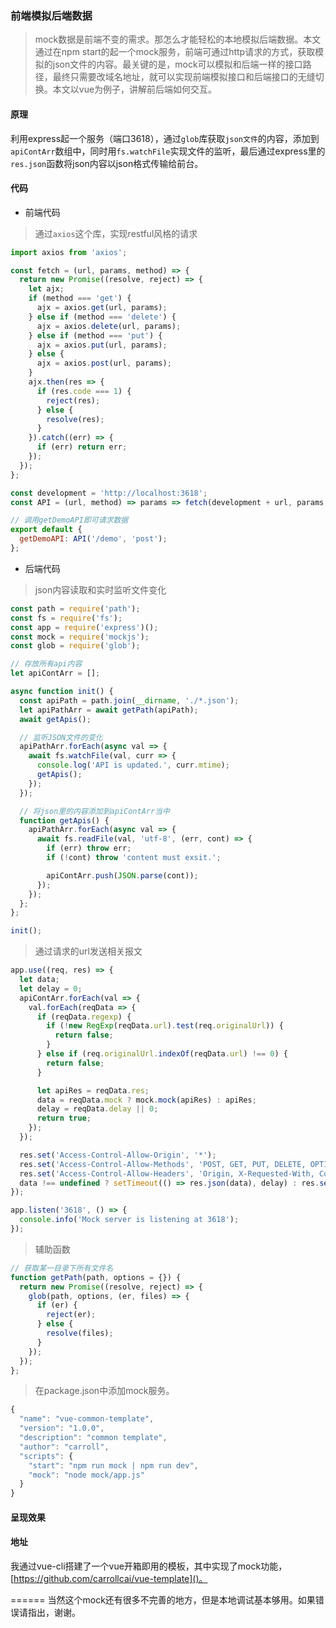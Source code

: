 ### 前端模拟后端数据

> mock数据是前端不变的需求。那怎么才能轻松的本地模拟后端数据。本文通过在npm start的起一个mock服务，前端可通过http请求的方式，获取模拟的json文件的内容。最关键的是，mock可以模拟和后端一样的接口路径，最终只需要改域名地址，就可以实现前端模拟接口和后端接口的无缝切换。本文以vue为例子，讲解前后端如何交互。

#### 原理
利用express起一个服务（端口3618），通过`glob`库获取`json文件`的内容，添加到`apiContArr`数组中，同时用`fs.watchFile`实现文件的监听，最后通过express里的`res.json`函数将json内容以json格式传输给前台。

#### 代码

- 前端代码
> 通过`axios`这个库，实现restful风格的请求
```js
import axios from 'axios';

const fetch = (url, params, method) => {
  return new Promise((resolve, reject) => {
    let ajx;
    if (method === 'get') {
      ajx = axios.get(url, params);
    } else if (method === 'delete') {
      ajx = axios.delete(url, params);
    } else if (method === 'put') {
      ajx = axios.put(url, params);
    } else {
      ajx = axios.post(url, params);
    }
    ajx.then(res => {
      if (res.code === 1) {
        reject(res);
      } else {
        resolve(res);
      }
    }).catch((err) => {
      if (err) return err;
    });
  });
};

const development = 'http://localhost:3618';
const API = (url, method) => params => fetch(development + url, params, method);

// 调用getDemoAPI即可请求数据
export default {
  getDemoAPI: API('/demo', 'post');
};
```
- 后端代码
> json内容读取和实时监听文件变化
```js
const path = require('path');
const fs = require('fs');
const app = require('express')();
const mock = require('mockjs');
const glob = require('glob');

// 存放所有api内容
let apiContArr = []; 

async function init() {
  const apiPath = path.join(__dirname, './*.json');
  let apiPathArr = await getPath(apiPath);
  await getApis();

  // 监听JSON文件的变化
  apiPathArr.forEach(async val => {
    await fs.watchFile(val, curr => {
      console.log('API is updated.', curr.mtime);
      getApis();
    });
  });

  // 将json里的内容添加到apiContArr当中
  function getApis() {
    apiPathArr.forEach(async val => {
      await fs.readFile(val, 'utf-8', (err, cont) => {
        if (err) throw err;
        if (!cont) throw 'content must exsit.';

        apiContArr.push(JSON.parse(cont));
      });
    });
  };
};

init();
```

> 通过请求的url发送相关报文
```js
app.use((req, res) => {
  let data;
  let delay = 0;
  apiContArr.forEach(val => {
    val.forEach(reqData => {
      if (reqData.regexp) {
        if (!new RegExp(reqData.url).test(req.originalUrl)) {
          return false;
        }
      } else if (req.originalUrl.indexOf(reqData.url) !== 0) {
        return false;
      }

      let apiRes = reqData.res;
      data = reqData.mock ? mock.mock(apiRes) : apiRes;
      delay = reqData.delay || 0;
      return true;
    });
  });

  res.set('Access-Control-Allow-Origin', '*');
  res.set('Access-Control-Allow-Methods', 'POST, GET, PUT, DELETE, OPTIONS');
  res.set('Access-Control-Allow-Headers', 'Origin, X-Requested-With, Content-Type, Accept, Authorization');
  data !== undefined ? setTimeout(() => res.json(data), delay) : res.sendStatus(404);
});

app.listen('3618', () => {
  console.info('Mock server is listening at 3618');
});
```

> 辅助函数
```js
// 获取某一目录下所有文件名
function getPath(path, options = {}) {
  return new Promise((resolve, reject) => {
    glob(path, options, (er, files) => {
      if (er) {
        reject(er);
      } else {
        resolve(files);
      }
    });
  });
};
```

> 在package.json中添加mock服务。
```js
{
  "name": "vue-common-template",
  "version": "1.0.0",
  "description": "common template",
  "author": "carroll",
  "scripts": {
    "start": "npm run mock | npm run dev",
    "mock": "node mock/app.js"
  }
}
```

#### 呈现效果


#### 地址
我通过vue-cli搭建了一个vue开箱即用的模板，其中实现了mock功能，[https://github.com/carrollcai/vue-template]()。

======
当然这个mock还有很多不完善的地方，但是本地调试基本够用。如果错误请指出，谢谢。